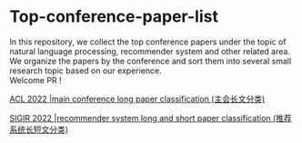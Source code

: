 # Top-conference-paper-list
In this repository, we collect the top conference papers under the topic of natural language processing,  recommender system and other related area. 
We organize the papers by the conference and sort them into several small research topic based on our experience.  
Welcome PR !

[ACL 2022 |main conference long paper classification (主会长文分类)](./ACL_2022_main_long_papers_classification.md)

[SIGIR 2022 |recommender system long and short paper classification (推荐系统长短文分类)](./SIGIR_2022_recommendation_long_short_papers_classification.md)
